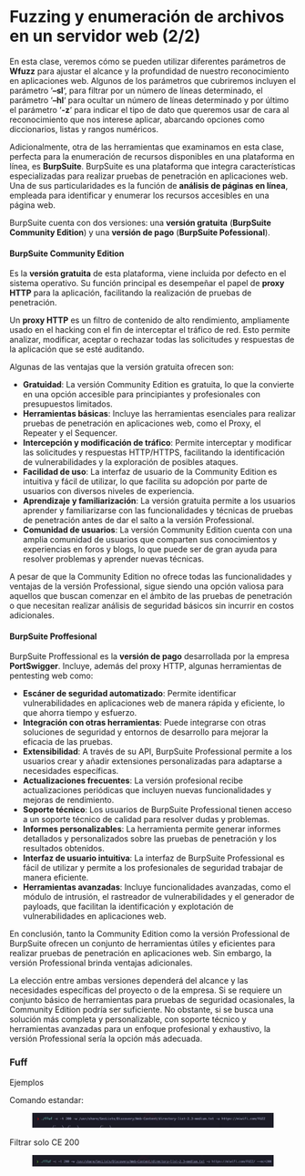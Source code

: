 # Fuzzing y enumeración de archivos en un servidor web (2/2)

En esta clase, veremos cómo se pueden utilizar diferentes parámetros de **Wfuzz** para ajustar el alcance y la profundidad de nuestro reconocimiento en aplicaciones web. Algunos de los parámetros que cubriremos incluyen el parámetro ‘**–sl**‘, para filtrar por un número de líneas determinado, el parámetro ‘**–hl**‘ para ocultar un número de líneas determinado y por último el parámetro ‘**-z**‘ para indicar el tipo de dato que queremos usar de cara al reconocimiento que nos interese aplicar, abarcando opciones como diccionarios, listas y rangos numéricos.

Adicionalmente, otra de las herramientas que examinamos en esta clase, perfecta para la enumeración de recursos disponibles en una plataforma en línea, es **BurpSuite**. BurpSuite es una plataforma que integra características especializadas para realizar pruebas de penetración en aplicaciones web. Una de sus particularidades es la función de **análisis de páginas en línea**, empleada para identificar y enumerar los recursos accesibles en una página web.

BurpSuite cuenta con dos versiones: una **versión gratuita** (**BurpSuite Community Edition**) y una **versión de pago** (**BurpSuite Pofessional**).

#### BurpSuite Community Edition

Es la **versión gratuita** de esta plataforma, viene incluida por defecto en el sistema operativo. Su función principal es desempeñar el papel de **proxy HTTP** para la aplicación, facilitando la realización de pruebas de penetración.

Un **proxy HTTP** es un filtro de contenido de alto rendimiento, ampliamente usado en el hacking con el fin de interceptar el tráfico de red. Esto permite analizar, modificar, aceptar o rechazar todas las solicitudes y respuestas de la aplicación que se esté auditando.

Algunas de las ventajas que la versión gratuita ofrecen son:

* **Gratuidad**: La versión Community Edition es gratuita, lo que la convierte en una opción accesible para principiantes y profesionales con presupuestos limitados.
* **Herramientas básicas**: Incluye las herramientas esenciales para realizar pruebas de penetración en aplicaciones web, como el Proxy, el Repeater y el Sequencer.
* **Intercepción y modificación de tráfico**: Permite interceptar y modificar las solicitudes y respuestas HTTP/HTTPS, facilitando la identificación de vulnerabilidades y la exploración de posibles ataques.
* **Facilidad de uso**: La interfaz de usuario de la Community Edition es intuitiva y fácil de utilizar, lo que facilita su adopción por parte de usuarios con diversos niveles de experiencia.
* **Aprendizaje y familiarización**: La versión gratuita permite a los usuarios aprender y familiarizarse con las funcionalidades y técnicas de pruebas de penetración antes de dar el salto a la versión Professional.
* **Comunidad de usuarios**: La versión Community Edition cuenta con una amplia comunidad de usuarios que comparten sus conocimientos y experiencias en foros y blogs, lo que puede ser de gran ayuda para resolver problemas y aprender nuevas técnicas.

A pesar de que la Community Edition no ofrece todas las funcionalidades y ventajas de la versión Professional, sigue siendo una opción valiosa para aquellos que buscan comenzar en el ámbito de las pruebas de penetración o que necesitan realizar análisis de seguridad básicos sin incurrir en costos adicionales.

#### BurpSuite Proffesional

BurpSuite Proffessional es la **versión de pago** desarrollada por la empresa **PortSwigger**. Incluye, además del proxy HTTP, algunas herramientas de pentesting web como:

* **Escáner de seguridad automatizado**: Permite identificar vulnerabilidades en aplicaciones web de manera rápida y eficiente, lo que ahorra tiempo y esfuerzo.
* **Integración con otras herramientas**: Puede integrarse con otras soluciones de seguridad y entornos de desarrollo para mejorar la eficacia de las pruebas.
* **Extensibilidad**: A través de su API, BurpSuite Professional permite a los usuarios crear y añadir extensiones personalizadas para adaptarse a necesidades específicas.
* **Actualizaciones frecuentes**: La versión profesional recibe actualizaciones periódicas que incluyen nuevas funcionalidades y mejoras de rendimiento.
* **Soporte técnico**: Los usuarios de BurpSuite Professional tienen acceso a un soporte técnico de calidad para resolver dudas y problemas.
* **Informes personalizables**: La herramienta permite generar informes detallados y personalizados sobre las pruebas de penetración y los resultados obtenidos.
* **Interfaz de usuario intuitiva**: La interfaz de BurpSuite Professional es fácil de utilizar y permite a los profesionales de seguridad trabajar de manera eficiente.
* **Herramientas avanzadas**: Incluye funcionalidades avanzadas, como el módulo de intrusión, el rastreador de vulnerabilidades y el generador de payloads, que facilitan la identificación y explotación de vulnerabilidades en aplicaciones web.

En conclusión, tanto la Community Edition como la versión Professional de BurpSuite ofrecen un conjunto de herramientas útiles y eficientes para realizar pruebas de penetración en aplicaciones web. Sin embargo, la versión Professional brinda ventajas adicionales.

La elección entre ambas versiones dependerá del alcance y las necesidades específicas del proyecto o de la empresa. Si se requiere un conjunto básico de herramientas para pruebas de seguridad ocasionales, la Community Edition podría ser suficiente. No obstante, si se busca una solución más completa y personalizable, con soporte técnico y herramientas avanzadas para un enfoque profesional y exhaustivo, la versión Professional sería la opción más adecuada.

### Fuff

Ejemplos

Comando estandar:

<figure><img src="../../../../.gitbook/assets/image (8).png" alt=""><figcaption></figcaption></figure>

Filtrar solo CE 200&#x20;

<figure><img src="../../../../.gitbook/assets/image (9).png" alt=""><figcaption></figcaption></figure>

